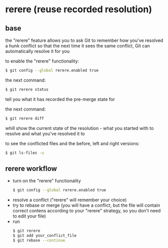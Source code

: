 rerere (reuse recorded resolution)
==================================


base
----

the "rerere" feature allows you to ask Git to remember how you've
resolved a hunk conflict so that the next time it sees the same
conflict, Git can automatically resolve it for you

to enable the "rerere" functionality:
```sh
$ git config --global rerere.enabled true 
```

the next command:
```sh
$ git rerere status
```
tell you what it has recorded the pre-merge state for

the next command:
```sh
$ git rerere diff 
```
whill show the current state of the resolution - what you started 
with to resolve and what you've resolved it to

to see the conflicted files and the before, left and right versions:
```sh
$ git ls-files -u
```


rerere workflow
---------------

- turn on the "rerere" functionality
  ```sh
  $ git config --global rerere.enabled true 
  ```
- resolve a conflict ("rerere" will remember your choice)
- try to rebase or merge
  (you will have a conflict, but the file will contain correct
   contens according to your "rerere" strategy, so you don't
   need to edit your file)
- run
  ```sh
  $ git rerere
  $ git add your_conflict_file
  $ git rebase --continue





  ```
